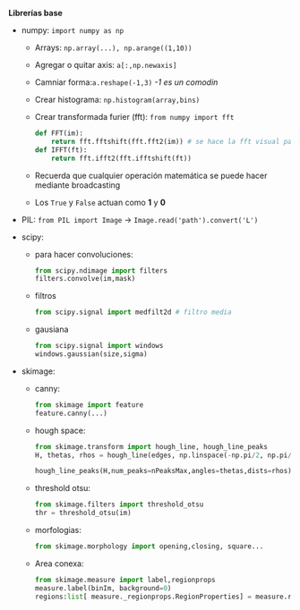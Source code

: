 **Librerías base**

- numpy: `import numpy as np`
    - Arrays: `np.array(...), np.arange((1,10))`
    - Agregar o quitar axis: `a[:,np.newaxis]`
    - Camniar forma:`a.reshape(-1,3)` _-1 es un comodin_
    - Crear histograma: `np.histogram(array,bins)`
    - Crear transformada furier (fft): `from numpy import fft`

        ```py
        def FFT(im):
            return fft.fftshift(fft.fft2(im)) # se hace la fft visual para hacerlo de facil visualización
        def IFFT(ft):
            return fft.ifft2(fft.ifftshift(ft))
        ``` 
    - Recuerda que cualquier operación matemática se puede hacer mediante broadcasting
    - Los `True` y `False` actuan como **1** y **0**

- PIL: `from PIL import Image` -> `Image.read('path').convert('L')`

- scipy:
    - para hacer convoluciones: 
        ```py
        from scipy.ndimage import filters
        filters.convolve(im,mask)
        ```
    - filtros
        ```py
        from scipy.signal import medfilt2d # filtro media
        ```
    - gausiana
        ```py
        from scipy.signal import windows
        windows.gaussian(size,sigma)
        ```

- skimage:
    - canny:
        ```py
        from skimage import feature
        feature.canny(...)
        ```
    - hough space:
        ```py
        from skimage.transform import hough_line, hough_line_peaks  
        H, thetas, rhos = hough_line(edges, np.linspace(-np.pi/2, np.pi/2, numThetas))

        hough_line_peaks(H,num_peaks=nPeaksMax,angles=thetas,dists=rhos)
        ```
    - threshold otsu:
        ```py
        from skimage.filters import threshold_otsu
        thr = threshold_otsu(im)
        ```
    - morfologias:
        ```py
        from skimage.morphology import opening,closing, square...
        ```
    - Area conexa:
        ```py
        from skimage.measure import label,regionprops
        measure.label(binIm, background=0)
        regions:list[ measure._regionprops.RegionProperties] = measure.regionprops(labelIm)
        ```